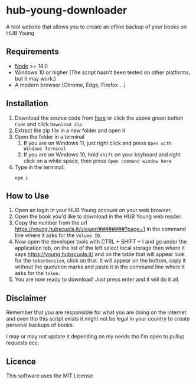 # hub-young-downloader
A tool website that allows you to create an ofline backup of your books on HUB Young

## Requirements

- [Node](https://nodejs.org/) >= 14.0
- Windows 10 or higher (The script hasn't been tested on other platforms, but it may work.)
- A modern browser (Chrome, Edge, Firefox ...)

## Installation

1. Download the source code from [here](https://github.com/Leone25/hub-young-downloader/archive/refs/heads/main.zip) or click the above green button `Code` and click `Download Zip`
2. Extract the zip file in a new folder and open it
3. Open the folder in a terminal
   1. If you are on Windows 11, just right click and press `Open with Windows Terminal`
   2. If you are on Windows 10, hold `shift` on your keyboard and right click on a white space, then press `Open command window here`
4. Type in the terminal:
   ```shell
   npm i
   ```


## How to Use

1. Open an login in your HUB Young account on your web browser.
2. Open the book you'd like to download in the HUB Young web reader.
3. Copy the number from the url https://young.hubscuola.it/viewer/########?page=1 in the command line where it asks for the `Volume ID`.
4. Now open the developer tools with CTRL + SHIFT + I and go under the application tab, on the list of the left select local storage then where it says https://young.hubscuola.it/ and on the table that will appear look for the `tokenSession`, click on that. It will appear on the bottom, copy it without the quotation marks and paste it in the command line where it asks for the `token`.
5. You are now ready to download! Just press enter and it will do it all.

## Disclaimer

Remember that you are responsible for what you are doing on the internet and even tho this script exists it might not be legal in your country to create personal backups of books.

I may or may not update it depending on my needs tho I'm open to pullup requests ecc.

## Licence

This software uses the MIT License

